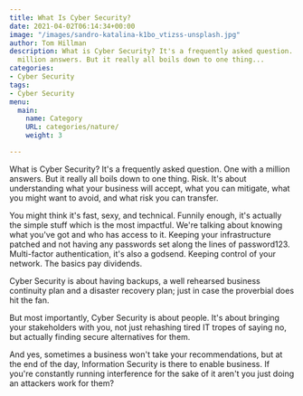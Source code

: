 ```yaml
---
title: What Is Cyber Security?
date: 2021-04-02T06:14:34+00:00
image: "/images/sandro-katalina-k1bo_vtizss-unsplash.jpg"
author: Tom Hillman
description: What is Cyber Security? It's a frequently asked question. One with a
  million answers. But it really all boils down to one thing...
categories:
- Cyber Security
tags:
- Cyber Security
menu:
  main:
    name: Category
    URL: categories/nature/
    weight: 3

---
```

What is Cyber Security? It's a frequently asked question. One with a million answers. But it really all boils down to one thing. Risk. It's about understanding what your business will accept, what you can mitigate, what you might want to avoid, and what risk you can transfer.

You might think it's fast, sexy, and technical. Funnily enough, it's actually the simple stuff which is the most impactful. We're talking about knowing what you've got and who has access to it. Keeping your infrastructure patched and not having any passwords set along the lines of password123. Multi-factor authentication, it's also a godsend. Keeping control of your network. The basics pay dividends.

Cyber Security is about having backups, a well rehearsed business continuity plan and a disaster recovery plan; just in case the proverbial does hit the fan.

But most importantly, Cyber Security is about people. It's about bringing your stakeholders with you, not just rehashing tired IT tropes of saying no, but actually finding secure alternatives for them.

And yes, sometimes a business won't take your recommendations, but at the end of the day, Information Security is there to enable business. If you're constantly running interference for the sake of it aren't you just doing an attackers work for them?